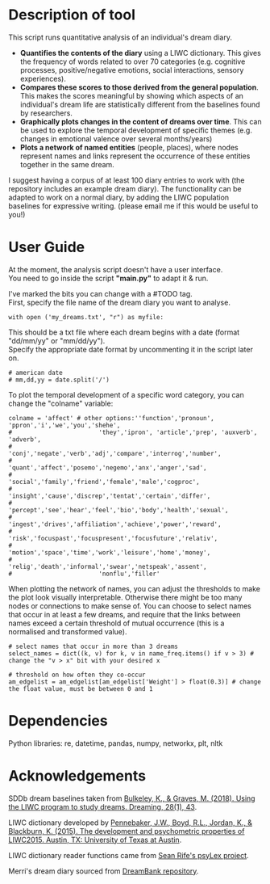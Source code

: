 # Description of tool
This script runs quantitative analysis of an individual's dream diary.
* **Quantifies the contents of the diary** using a LIWC dictionary. This gives the frequency of words related to over 70 categories (e.g. cognitive processes, positive/negative emotions, social interactions, sensory experiences).
* **Compares these scores to those derived from the general population**. This makes the scores meaningful by showing which aspects of an individual's dream life are statistically different from the baselines found by researchers.
* **Graphically plots changes in the content of dreams over time**. This can be used to explore the temporal development of specific themes (e.g. changes in emotional valence over several months/years)
* **Plots a network of named entities** (people, places), where nodes represent names and links represent the occurrence of these entities together in the same dream.

I suggest having a corpus of at least 100 diary entries to work with (the repository includes an example dream diary).
The functionality can be adapted to work on a normal diary, by adding the LIWC population baselines for expressive writing. (please email me if this would be useful to you!)



# User Guide
At the moment, the analysis script doesn't have a user interface.<br/>
You need to go inside the script **"main.py"** to adapt it & run.<br/>

I've marked the bits you can change with a #TODO tag.<br/>
First, specify the file name of the dream diary you want to analyse.
```
with open ('my_dreams.txt', "r") as myfile:
```
This should be a txt file where each dream begins with a date (format "dd/mm/yy" or "mm/dd/yy").<br/>
Specify the appropriate date format by uncommenting it in the script later on.
```
# american date
# mm,dd,yy = date.split('/')
```
To plot the temporal development of a specific word category, you can change the "colname" variable:
```
colname = 'affect' # other options:''function','pronoun', 'ppron','i','we','you','shehe',
#                        'they','ipron', 'article','prep', 'auxverb', 'adverb',
#                        'conj','negate','verb','adj','compare','interrog','number',
#                        'quant','affect','posemo','negemo','anx','anger','sad',
#                        'social','family','friend','female','male','cogproc',
#                        'insight','cause','discrep','tentat','certain','differ',
#                        'percept','see','hear','feel','bio','body','health','sexual',
#                        'ingest','drives','affiliation','achieve','power','reward',
#                        'risk','focuspast','focuspresent','focusfuture','relativ',
#                        'motion','space','time','work','leisure','home','money',
#                        'relig','death','informal','swear','netspeak','assent',
#                        'nonflu','filler'
```
When plotting the network of names, you can adjust the thresholds to make the plot look visually interpretable. Otherwise there might be too many nodes or connections to make sense of. You can choose to select names that occur in at least a few dreams, and require that the links between names exceed a certain threshold of mutual occurrence (this is a normalised and transformed value).
```
# select names that occur in more than 3 dreams
select_names = dict((k, v) for k, v in name_freq.items() if v > 3) # change the "v > x" bit with your desired x
```
```
# threshold on how often they co-occur
am_edgelist = am_edgelist[am_edgelist['Weight'] > float(0.3)] # change the float value, must be between 0 and 1
```
# Dependencies
Python libraries: re, datetime, pandas, numpy, networkx, plt, nltk

# Acknowledgements
SDDb dream baselines taken from [Bulkeley, K., & Graves, M. (2018). Using the LIWC program to study dreams. Dreaming, 28(1), 43](https://www.researchgate.net/publication/323646665_Using_the_LIWC_program_to_study_dreams).

LIWC dictionary developed by [Pennebaker, J.W., Boyd, R.L., Jordan, K., & Blackburn, K. (2015). The development and psychometric properties of LIWC2015. Austin, TX: University of Texas at Austin](https://repositories.lib.utexas.edu/bitstream/handle/2152/31333/LIWC2015_LanguageManual.pdf).

LIWC dictionary reader functions came from [Sean Rife's psyLex project](https://github.com/seanrife/psyLex).

Merri's dream diary sourced from [DreamBank repository](http://www.dreambank.net/).
